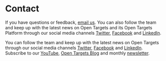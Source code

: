 # Contact

If you have questions or feedback, [email us](mailto:support@targetvalidation.org). You can also follow the team and keep up with the latest news on Open Targets and its Open Targets Platform through our social media channels [Twitter](https://twitter.com/targetvalidate), [Facebook](https://www.facebook.com/OpenTargets) and [LinkedIn](https://www.facebook.com/OpenTargets).

You can follow the team and keep up with the latest news on Open Targets through our social media channels [Twitter](https://twitter.com/targetvalidate/), [Facebook](https://www.facebook.com/OpenTargets/) and [LinkedIn](https://www.linkedin.com/company/centre-for-therapeutic-target-validation). Subscribe to our [YouTube](https://www.youtube.com/channel/UCLMrondxbT0DIGx5nGOSYOQ), [Open Targets Blog](https://blog.opentargets.org/#subscribe) and monthly [newsletter](http://eepurl.com/c-NsBb).

